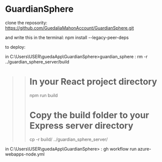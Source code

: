 # GuardianSphere

clone the reposority:
https://github.com/GuedaliaMahonAccount/GuardianSphere.git

and write this in the terminal:
npm install --legacy-peer-deps



to deploy:

in C:\Users\USER\guedaApp\GuardianSphere>guardian_sphere :
 rm -r ../guardian_sphere_server/build 
>> # In your React project directory
>> npm run build
>> # Copy the build folder to your Express server directory
>> cp -r build/ ../guardian_sphere_server/
>> 

in  C:\Users\USER\guedaApp\GuardianSphere>   :
gh workflow run azure-webapps-node.yml 
